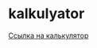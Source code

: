 # kalkulyator

[Ссылка на калькулятор]([https://annezi.github.io/web_technology/](https://ksushamzm.github.io/kalkulyator/)https://ksushamzm.github.io/kalkulyator/)
